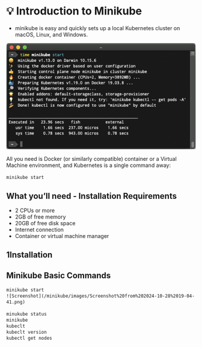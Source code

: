 
# 💡 Introduction to Minikube
- minikube is easy and quickly sets up a local Kubernetes cluster on macOS, Linux, and Windows.

![Screenshot](/minikube/images/screenshot.png)

All you need is Docker (or similarly compatible) container or a Virtual Machine environment, and Kubernetes is a single command away: 

``
minikube start
``

## What you’ll need - Installation Requirements

* 2 CPUs or more
* 2GB of free memory
* 20GB of free disk space
* Internet connection
* Container or virtual machine manager

<h2 class="step"><span class="fa-stack fa-1x"><i class="fa fa-circle fa-stack-2x"></i><strong class="fa-stack-1x text-primary">1</strong></span>Installation</h2>


## Minikube Basic Commands

```shell
minikube start
![Screenshot](/minikube/images/Screenshot%20from%202024-10-28%2019-04-41.png)

minukube status
minikube
kubeclt
kubeclt version
kubectl get nodes
```